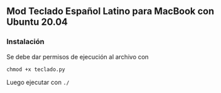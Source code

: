 ## Mod Teclado Español Latino para MacBook con Ubuntu 20.04
### Instalación

Se debe dar permisos de ejecución al archivo con

`chmod +x teclado.py`

Luego ejecutar con `./`
